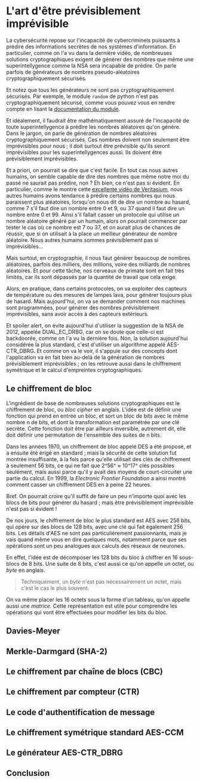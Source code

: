# L'art d'être prévisiblement imprévisible

La cybersécurité repose sur l'incapacité de cybercriminels puissants
à prédire des informations secrètes de nos systèmes d'information.
En particulier, comme on l'a vu dans la dernière vidéo,
de nombreuses solutions cryptographiques exigent de générer des nombres que 
même une superintellygence comme la NSA sera incapable de prédire.
On parle parfois de générateurs de nombres pseudo-aléatoires cryptographiquement sécurisés.

Et notez que tous les générateurs ne sont pas cryptographiquement sécurisés.
Par exemple, le module `random` de python n'est pas cryptographiquement sécurisé,
comme vous pouvez vous en rendre compte en lisant 
la [documentation du module](https://docs.python.org/3/library/random.html).

Et idéalement, il faudrait être mathématiquement assuré 
de l'incapacité de toute superintellygence à prédire les nombres aléatoires qu'on génère.
Dans le jargon, on parle de génération de nombres aléatoires cryptographiquement sécurisés.
Ces nombres doivent non seulement être imprévisibles pour nous ;
il doit surtout être prévisible qu'ils seront imprévisibles pour les superintellygences aussi.
Ils doivent être prévisiblement imprévisibles.

Et a priori, on pourrait se dire que c'est facile.
En tout cas nous autres humains,
on semble capable de dire des nombres que même notre moi du passé ne saurait pas prédire, non ?
Eh bien, ce n'est pas si évident.
En particulier, comme le montre 
cette [excellente vidéo de Veritasium](https://tournesol.app/entities/yt:d6iQrh2TK98),
nous autres humains avons tendance à prédire certains nombres 
qui nous paraissent plus aléatoires,
lorsqu'on nous dit de dire un nombre au hasard,
comme 7 s'il faut dire un nombre entre 0 et 9,
ou 37 quand il faut dire un nombre entre 0 et 99.
Ainsi s'il fallait casser un protocole qui utilise un nombre aléatoire généré par un humain,
alors on pourrait commencer par tester le cas où ce nombre est 7 ou 37,
et on aurait plus de chances de réussir,
que si on utilisait à la place un meilleur générateur de nombre aléatoire.
Nous autres humains sommes prévisiblement pas si imprévisibles...

Mais surtout, en cryptographie, 
il nous faut générer beaucoup de nombres aléatoires,
parfois des milliers, des millions, voire des milliards de nombres aléatoires.
Et pour cette tâche, nos cerveaux de primate sont en fait très limités,
car ils sont dépassés par la quantité de travail que cela exige.

Alors, en pratique, dans certains protocoles,
on va exploiter des capteurs de température ou des mesures de lampes lava,
pour générer toujours plus de hasard.
Mais aujourd'hui, on va se demander comment nos machines sont programmées,
pour générer des nombres prévisiblement imprévisibles,
sans avoir accès à des capteurs extérieurs.

Et spoiler alert, on évite aujourd'hui d'utiliser la suggestion de la NSA de 2012,
appelée DUAL\_EC\_DRBG, car on se doute que celle-ci est backdoorée,
comme on l'a vu la dernière fois.
Non, la solution aujourd'hui considérée la plus standard,
c'est d'utiliser un algorithme appelé AES-CTR\_DBRG.
Et comme on va le voir, il s'appuie sur des concepts 
dont l'application va en fait bien au-delà 
de la génération de nombres prévisiblement imprévisibles ;
on les retrouve aussi dans le chiffrement symétrique 
et le calcul d'empreintes cryptographiques.


## Le chiffrement de bloc

L'ingrédient de base de nombreuses solutions cryptographiques est le chiffrement de bloc,
ou *bloc cipher* en anglais.
L'idée est de définir une fonction qui prend en entrée un bloc,
et sort un bloc de bits avec le même nombre n de bits,
et dont la transformation est paramétrée par une clé secrète.
Cette fonction doit être par ailleurs inversible,
autrement dit, elle doit définir une permutation de l'ensemble des suites de n bits.

Dans les années 1970, un chiffrement de bloc appelé DES a été proposé, 
et a ensuite été érigé en standard ;
mais la sécurité de cette solution fut montrée insuffisante,
à la fois parce qu'elle utilisait des clés de chiffrement à seulement 56 bits,
ce qui ne fait que 2^56^ ≈ 10^17^ clés possibles seulement,
mais aussi parce qu'il y avait des moyens de court-circuiter une partie du calcul.
En 1999, la *Electronic Frontier Foundation* a ainsi montré comment casser 
un chiffrement DES en à peine 22 heures.

Bref. On pourrait croire qu'il suffit de faire un peu n'importe quoi 
avec les blocs de bits pour générer du hasard ;
mais être prévisiblement imprévisible n'est pas si évident !

De nos jours, le chiffrement de bloc le plus standard est AES avec 256 bits,
qui opère sur des blocs de 128 bits, avec une clé qui fait également 256 bits.
Les détails d'AES ne sont pas particulièrement passionnants,
mais je vais quand même vous en dire quelques mots,
notamment parce que ses opérations sont un peu analogues 
aux calculs des réseaux de neurones.

En effet, l'idée est de décomposer les 128 bits du bloc à chiffrer
en 16 sous-blocs de 8 bits.
Une suite de 8 bits, c'est aussi ce qu'on appelle un octet,
ou *byte* en anglais.

> Techniquement, un *byte* n'est pas nécessairement un octet,
> mais c'est le cas le plus souvent.

On va même placer les 16 octets sous la forme d'un tableau,
qu'on appelle aussi une *matrice*.
Cette représentation est utile pour comprendre les opérations 
qui vont être effectuées pour modifier les bits du bloc.


## Davies-Meyer


## Merkle-Darmgard (SHA-2)


## Le chiffrement par chaîne de blocs (CBC)


## Le chiffrement par compteur (CTR)


## Le code d'authentification de message


## Le chiffrement symétrique standard AES-CCM


## Le générateur AES-CTR_DBRG


## Conclusion


